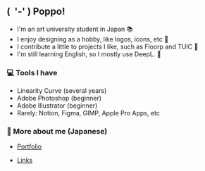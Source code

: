 ## ( &nbsp;'-' ) Poppo!

- I'm an art university student in Japan 📚
- I enjoy designing as a hobby, like logos, icons, etc 🎨
- I contribute a little to projects I like, such as Floorp and TUIC 🪼
- I'm still learning English, so I mostly use DeepL. 🫠

### 💻 Tools I have

- Linearity Curve (several years)
- Adobe Photoshop (beginner)
- Adobe Illustrator (beginner)
- Rarely: Notion, Figma, GIMP, Apple Pro Apps, etc

### 👋 More about me (Japanese)

- [Portfolio](https://cutterknife.studio.site/)

- [Links](https://potofu.me/cutterknife/)
